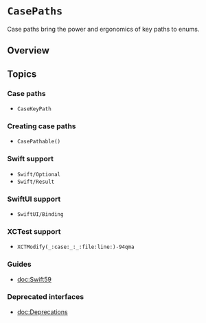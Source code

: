 # ``CasePaths``

Case paths bring the power and ergonomics of key paths to enums.

## Overview

<!-- TODO: Copy over README -->

## Topics

### Case paths

- ``CaseKeyPath``

### Creating case paths

- ``CasePathable()``

### Swift support

- ``Swift/Optional``
- ``Swift/Result``

### SwiftUI support

- ``SwiftUI/Binding``

### XCTest support

- ``XCTModify(_:case:_:_:file:line:)-94qma``

### Guides

- <doc:Swift59>

### Deprecated interfaces

- <doc:Deprecations>
